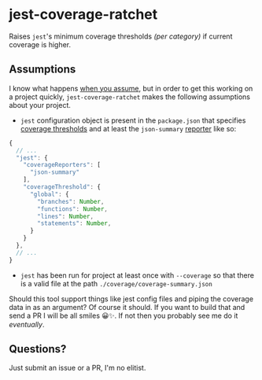 # jest-coverage-ratchet

Raises `jest`'s minimum coverage thresholds _(per category)_ if current coverage is higher.

## Assumptions

I know what happens [when you assume](http://www.urbandictionary.com/define.php?term=Assume), but in order to get this working on a project quickly, `jest-coverage-ratchet` makes the following assumptions about your project.

- `jest` configuration object is present in the `package.json` that specifies [coverage thresholds](https://facebook.github.io/jest/docs/configuration.html#coveragethreshold-object) and at least the `json-summary` [reporter](https://facebook.github.io/jest/docs/configuration.html#coveragereporters-array-string) like so:
```js
{
  // ...
  "jest": {
    "coverageReporters": [
      "json-summary"
    ],
    "coverageThreshold": {
      "global": {
        "branches": Number,
        "functions": Number,
        "lines": Number,
        "statements": Number,
      }
    }
  },
  // ...
}
```

- `jest` has been run for project at least once with `--coverage` so that there is a valid file at the path `./coverage/coverage-summary.json`

Should this tool support things like jest config files and piping the coverage data in as an argument? Of course it should. If you want to build that and send a PR I will be all smiles 😀✨. If not then you probably see me do it _eventually_.

## Questions?
Just submit an issue or a PR, I'm no elitist.
